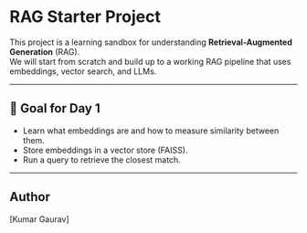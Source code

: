 # RAG Starter Project

This project is a learning sandbox for understanding **Retrieval-Augmented Generation** (RAG).  
We will start from scratch and build up to a working RAG pipeline that uses embeddings, vector search, and LLMs.

---

## 📌 Goal for Day 1
- Learn what embeddings are and how to measure similarity between them.
- Store embeddings in a vector store (FAISS).
- Run a query to retrieve the closest match.

---

## Author
[Kumar Gaurav]
